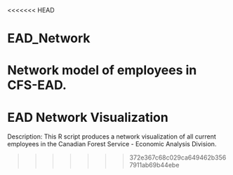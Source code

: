 <<<<<<< HEAD
# EAD_Network

Network model of employees in CFS-EAD.
=======
# EAD Network Visualization
Description: This R script produces a network visualization of all current employees in the Canadian Forest Service - Economic Analysis Division. 
>>>>>>> 372e367c68c029ca649462b3567911ab69b44ebe
